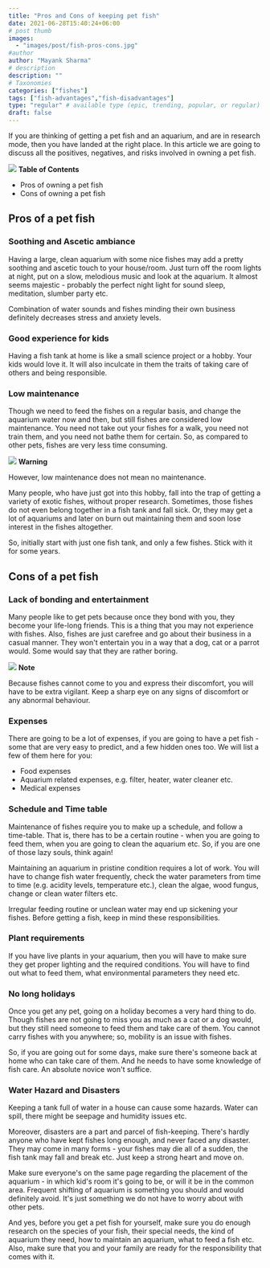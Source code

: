 ```yaml
---
title: "Pros and Cons of keeping pet fish"
date: 2021-06-28T15:40:24+06:00
# post thumb
images:
  - "images/post/fish-pros-cons.jpg"
#author
author: "Mayank Sharma"
# description
description: ""
# Taxonomies
categories: ["fishes"]
tags: ["fish-advantages","fish-disadvantages"]
type: "regular" # available type (epic, trending, popular, or regular)
draft: false
---
```


If you are thinking of getting a pet fish and an aquarium, and are in research mode, then you have landed at the right place. In this article we are going to discuss all the positives, negatives, and risks involved in owning a pet fish. 

<div class="toc-mak">
<img src="../../images/pencil.png">
<b>Table of Contents</b>
<ul>
<li>Pros of owning a pet fish</li>
<li>Cons of owning a pet fish</li>
</ul>
</div>

## Pros of a pet fish

### Soothing and Ascetic ambiance

Having a large, clean aquarium with some nice fishes may add a pretty soothing and ascetic touch to your house/room. Just turn off the room lights at night, put on a slow, melodious music and look at the aquarium. It almost seems majestic - probably the perfect night light for sound sleep, meditation, slumber party etc. 

Combination of water sounds and fishes minding their own business definitely decreases stress and anxiety levels. 

### Good experience for kids

Having a fish tank at home is like a small science project or a hobby. Your kids would love it. It will also inculcate in them the traits of taking care of others and being responsible. 

### Low maintenance

Though we need to feed the fishes on a regular basis, and change the aquarium water now and then, but still fishes are considered low maintenance. You need not take out your fishes for a walk, you need not train them, and you need not bathe them for certain. So, as compared to other pets, fishes are very less time consuming.

<div class="danger-mak">
  <img src="../../../images/warning.png">
  <b>Warning</b><br>

However, low maintenance does not mean no maintenance. 

Many people, who have just got into this hobby, fall into the trap of getting a variety of exotic fishes, without proper research. Sometimes, those fishes do not even belong together in a fish tank and fall sick. Or, they may get a lot of aquariums and later on burn out maintaining them and soon lose interest in the fishes altogether. 

So, initially start with just one fish tank, and only a few fishes. Stick with it for some years. 
</div>


## Cons of a pet fish

### Lack of bonding and entertainment

Many people like to get pets because once they bond with you, they become your life-long friends. This is a thing that you may not experience with fishes. Also, fishes are just carefree and go about their business in a casual manner. They won't entertain you in a way that a dog, cat or a parrot would. Some would say that they are rather boring. 

<div class="toc-mak">
  <img src="../../../images/pencil.png">
  <b>Note</b><br>

Because fishes cannot come to you and express their discomfort, you will have to be extra vigilant. Keep a sharp eye on any signs of discomfort or any abnormal behaviour. 
</div>

### Expenses

There are going to be a lot of expenses, if you are going to have a pet fish - some that are very easy to predict, and a few hidden ones too. We will list a few of them here for you:
* Food expenses
* Aquarium related expenses, e.g. filter, heater, water cleaner etc.
* Medical expenses

### Schedule and Time table

Maintenance of fishes require you to make up a schedule, and follow a time-table. That is, there has to be a certain routine - when you are going to feed them, when you are going to clean the aquarium etc. So, if you are one of those lazy souls, think again! 

Maintaining an aquarium in pristine condition requires a lot of work. You will have to change fish water frequently, check the water parameters from time to time (e.g. acidity levels, temperature etc.), clean the algae, wood fungus, change or clean water filters etc. 

Irregular feeding routine or unclean water may end up sickening your fishes. Before getting a fish, keep in mind these responsibilities. 

### Plant requirements

If you have live plants in your aquarium, then you will have to make sure they get proper lighting and the required conditions. You will have to find out what to feed them, what environmental parameters they need etc. 

### No long holidays

Once you get any pet, going on a holiday becomes a very hard thing to do. Though fishes are not going to miss you as much as a cat or a dog would, but they still need someone to feed them and take care of them. You cannot carry fishes with you anywhere; so, mobility is an issue with fishes. 

So, if you are going out for some days, make sure there's someone back at home who can take care of them. And he needs to have some knowledge of fish care. An absolute novice won't suffice. 

### Water Hazard and Disasters

Keeping a tank full of water in a house can cause some hazards. Water can spill, there might be seepage and humidity issues etc. 

Moreover, disasters are a part and parcel of fish-keeping. There's hardly anyone who have kept fishes long enough, and never faced any disaster. They may come in many forms - your fishes may die all of a sudden, the fish tank may fall and break etc. Just keep a strong heart and move on. 

Make sure everyone's on the same page regarding the placement of the aquarium - in which kid's room it's going to be, or will it be in the common area. Frequent shifting of aquarium is something you should and would definitely avoid. It's just something we do not have to worry about with other pets. 

And yes, before you get a pet fish for yourself, make sure you do enough research on the species of your fish, their special needs, the kind of aquarium they need, how to maintain an aquarium, what to feed a fish etc. Also, make sure that you and your family are ready for the responsibility that comes with it. 


